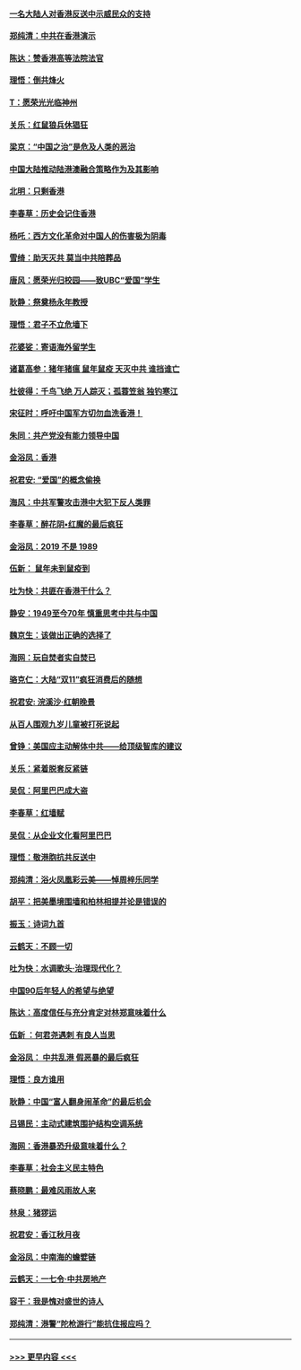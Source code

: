#### [一名大陆人对香港反送中示威民众的支持](../pages/nsc993/n11672615.md?t=11221322) 
#### [郑纯清：中共在香港演示](../pages/nsc993/n11670539.md?t=11221322) 
#### [陈达：赞香港高等法院法官](../pages/nsc993/n11669542.md?t=11221322) 
#### [理悟：倒共烽火](../pages/nsc993/n11668844.md?t=11221322) 
#### [T：愿荣光光临神州](../pages/nsc993/n11668421.md?t=11221322) 
#### [关乐：红鼠狼兵休猖狂](../pages/nsc993/n11668378.md?t=11221322) 
#### [梁京：“中国之治”是危及人类的恶治](../pages/nsc993/n11668328.md?t=11221322) 
#### [中国大陆推动陆港澳融合策略作为及其影响](../pages/nsc993/n11668157.md?t=11221322) 
#### [北明：只剩香港](../pages/nsc993/n11668002.md?t=11221322) 
#### [李春草：历史会记住香港](../pages/nsc993/n11667927.md?t=11221322) 
#### [杨吒：西方文化革命对中国人的伤害极为阴毒](../pages/nsc993/n11664521.md?t=11221322) 
#### [雪绮：助天灭共 莫当中共陪葬品](../pages/nsc993/n11662650.md?t=11221322) 
#### [唐风：愿荣光归校园——致UBC“爱国”学生](../pages/nsc993/n11662194.md?t=11221322) 
#### [耿静：祭奠杨永年教授](../pages/nsc993/n11662514.md?t=11221322) 
#### [理悟：君子不立危墙下](../pages/nsc993/n11662172.md?t=11221322) 
#### [花婆娑：寄语海外留学生](../pages/nsc993/n11662121.md?t=11221322) 
#### [诸葛高参：猪年猪瘟 鼠年鼠疫 天灭中共 谁挡谁亡](../pages/nsc993/n11661980.md?t=11221322) 
#### [杜彼得：千鸟飞绝 万人踪灭；孤蓑笠翁 独钓寒江](../pages/nsc993/n11661170.md?t=11221322) 
#### [宋征时：呼吁中国军方切勿血洗香港！](../pages/nsc993/n11415318.md?t=11221322) 
#### [朱同：共产党没有能力领导中国](../pages/nsc993/n11660421.md?t=11221322) 
#### [金浴凤：香港](../pages/nsc993/n11660419.md?t=11221322) 
#### [祝君安: “爱国”的概念偷换](../pages/nsc993/n11659706.md?t=11221322) 
#### [海风：中共军警攻击港中大犯下反人类罪](../pages/nsc993/n11659632.md?t=11221322) 
#### [李春草：醉花阴•红魔的最后疯狂](../pages/nsc993/n11659287.md?t=11221322) 
#### [金浴凤：2019 不是 1989](../pages/nsc993/n11657663.md?t=11221322) 
#### [伍新： 鼠年未到鼠疫到](../pages/nsc993/n11655098.md?t=11221322) 
#### [吐为快：共匪在香港干什么？](../pages/nsc993/n11654891.md?t=11221322) 
#### [静安：1949至今70年 慎重思考中共与中国](../pages/nsc993/n11651244.md?t=11221322) 
#### [魏京生：该做出正确的选择了](../pages/nsc993/n11653084.md?t=11221322) 
#### [海网：玩自焚者实自焚已](../pages/nsc993/n11652423.md?t=11221322) 
#### [骆克仁：大陆“双11”疯狂消费后的随想](../pages/nsc993/n11652305.md?t=11221322) 
#### [祝君安: 浣溪沙·红朝晚景](../pages/nsc993/n11652258.md?t=11221322) 
#### [从百人围观九岁儿童被打死说起](../pages/nsc993/n11651030.md?t=11221322) 
#### [曾铮：美国应主动解体中共——给顶级智库的建议](../pages/nsc993/n11649888.md?t=11221322) 
#### [关乐：紧着脱套反紧链](../pages/nsc993/n11649069.md?t=11221322) 
#### [吴侃：阿里巴巴成大盗](../pages/nsc993/n11645523.md?t=11221322) 
#### [李春草：红墙赋](../pages/nsc993/n11646389.md?t=11221322) 
#### [吴侃：从企业文化看阿里巴巴](../pages/nsc993/n11645476.md?t=11221322) 
#### [理悟：敬港胞抗共反送中](../pages/nsc993/n11645466.md?t=11221322) 
#### [郑纯清：浴火凤凰彩云美——悼周梓乐同学](../pages/nsc993/n11645155.md?t=11221322) 
#### [胡平：把美墨境围墙和柏林相提并论是错误的](../pages/nsc993/n11645134.md?t=11221322) 
#### [振玉：诗词九首](../pages/nsc993/n11644081.md?t=11221322) 
#### [云鹤天：不顾一切](../pages/nsc993/n11643508.md?t=11221322) 
#### [吐为快：水调歌头·治理现代化？](../pages/nsc993/n11643485.md?t=11221322) 
#### [中国90后年轻人的希望与绝望](../pages/nsc993/n11642317.md?t=11221322) 
#### [陈达：高度信任与充分肯定对林郑意味着什么](../pages/nsc993/n11641441.md?t=11221322) 
#### [伍新 ：何君尧遇刺 有良人当思](../pages/nsc993/n11641503.md?t=11221322) 
#### [金浴凤： 中共乱港  假恶暴的最后疯狂](../pages/nsc993/n11641495.md?t=11221322) 
#### [理悟：良方谁用](../pages/nsc993/n11641463.md?t=11221322) 
#### [耿静：中国“富人翻身闹革命”的最后机会](../pages/nsc993/n11640655.md?t=11221322) 
#### [吕锡民：主动式建筑围护结构空调系统](../pages/nsc993/n11640168.md?t=11221322) 
#### [海网：香港暴恐升级意味着什么？](../pages/nsc993/n11635904.md?t=11221322) 
#### [李春草：社会主义民主特色](../pages/nsc993/n11634657.md?t=11221322) 
#### [蔡晓鹏：最难风雨故人来](../pages/nsc993/n11633145.md?t=11221322) 
#### [林泉：猪猡运](../pages/nsc993/n11631469.md?t=11221322) 
#### [祝君安：香江秋月夜](../pages/nsc993/n11631440.md?t=11221322) 
#### [金浴凤：中南海的蟾嬖链](../pages/nsc993/n11631290.md?t=11221322) 
#### [云鹤天：一七令·中共房地产](../pages/nsc993/n11630084.md?t=11221322) 
#### [容干：我是愧对盛世的诗人](../pages/nsc993/n11630059.md?t=11221322) 
#### [郑纯清：港警“陀枪游行”能抗住报应吗？](../pages/nsc993/n11629999.md?t=11221322) 

----
#### [ >>> 更早内容 <<< ](../indexes/nsc993-earlier.md)
